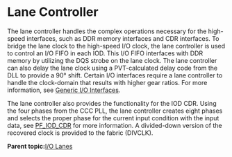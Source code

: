 # Lane Controller

The lane controller handles the complex operations necessary for the high-speed interfaces, such as DDR memory interfaces and CDR interfaces. To bridge the lane clock to the high-speed I/O clock, the lane controller is used to control an I/O FIFO in each IOD. This I/O FIFO interfaces with DDR memory by utilizing the DQS strobe on the lane clock. The lane controller can also delay the lane clock using a PVT-calculated delay code from the DLL to provide a 90° shift. Certain I/O interfaces require a lane controller to handle the clock-domain that results with higher gear ratios. For more information, see [Generic I/O Interfaces](GUID-A63099D1-2595-43B7-B69C-1ABB1F7E412A.md).

The lane controller also provides the functionality for the IOD CDR. Using the four phases from the CCC PLL, the lane controller creates eight phases and selects the proper phase for the current input condition with the input data, see [PF\_IOD\_CDR](GUID-8EA0853D-A9F3-4136-B6CC-7B515BF36957.md) for more information. A divided-down version of the recovered clock is provided to the fabric \(DIVCLK\).

**Parent topic:**[I/O Lanes](GUID-B00CC829-4AAC-4FE2-9326-48D393B06ED3.md)

